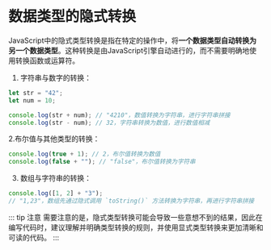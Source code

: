 # 数据类型的隐式转换

JavaScript中的隐式类型转换是指在特定的操作中，将**一个数据类型自动转换为另一个数据类型**。这种转换是由JavaScript引擎自动进行的，而不需要明确地使用转换函数或运算符。


1. 字符串与数字的转换：

``` js
let str = "42";
let num = 10;

console.log(str + num); // "4210"，数值转换为字符串，进行字符串拼接
console.log(str - num); // 32，字符串转换为数值，进行数值相减
```

2.布尔值与其他类型的转换：

``` js
console.log(true + 1); // 2，布尔值转换为数值
console.log(false + ""); // "false"，布尔值转换为字符串
```

3. 数组与字符串的转换：

``` js
console.log([1, 2] + "3"); 
// "1,23"，数组先通过隐式调用 `toString()` 方法转换为字符串，再进行字符串拼接
```
::: tip 注意
需要注意的是，隐式类型转换可能会导致一些意想不到的结果，因此在编写代码时，建议理解并明确类型转换的规则，并使用显式类型转换来更加清晰和可读的代码。
:::